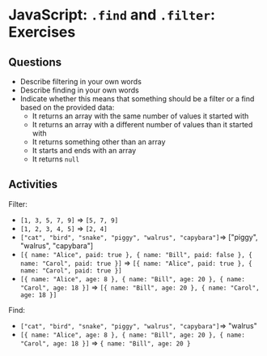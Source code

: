 # JavaScript: `.find` and `.filter`: Exercises

## Questions

* Describe filtering in your own words
* Describe finding in your own words
* Indicate whether this means that something should be a filter or a find based on the provided data:
  * It returns an array with the same number of values it started with
  * It returns an array with a different number of values than it started with
  * It returns something other than an array
  * It starts and ends with an array
  * It returns `null`

## Activities

Filter:

* `[1, 3, 5, 7, 9]` => `[5, 7, 9]`
* `[1, 2, 3, 4, 5]` => `[2, 4]`
* `["cat", "bird", "snake", "piggy", "walrus", "capybara"]`=> ["piggy", "walrus", "capybara"]
* `[{ name: "Alice", paid: true }, { name: "Bill", paid: false }, { name: "Carol", paid: true }]` => `[{ name: "Alice", paid: true }, { name: "Carol", paid: true }]`
* `[{ name: "Alice", age: 8 }, { name: "Bill", age: 20 }, { name: "Carol", age: 18 }]` => `[{ name: "Bill", age: 20 }, { name: "Carol", age: 18 }]`

Find:

* `["cat", "bird", "snake", "piggy", "walrus", "capybara"]`=> "walrus"
* `[{ name: "Alice", age: 8 }, { name: "Bill", age: 20 }, { name: "Carol", age: 18 }]` => `{ name: "Bill", age: 20 }`
